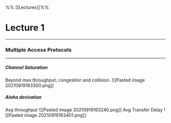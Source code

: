 %% [[Lectures]]%%
# Lecture 1
***
### Multiple Access Protocols
***
##### Channel Saturation
Beyond max throughput; congestion and collision.
![[Pasted image 20210919163300.png]]
##### Aloha derivation
Avg throughput
![[Pasted image 20210919163240.png]]
Avg Transfer Delay
![[Pasted image 20210919163401.png]]